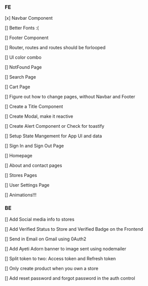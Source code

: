 ### FE
[x] Navbar Component

[] Better Fonts :(

[] Footer Component

[] Router, routes and routes should be forlooped

[] UI color combo

[] NotFound Page

[] Search Page 

[] Cart Page

[] Figure out how to change pages, without Navbar and Footer

[] Create a Title Component 

[] Create Modal, make it reactive

[] Create Alert Component or Check for toastify

[] Setup State Mangement for App UI and data

[] Sign In and Sign Out Page

[] Homepage

[] About and contact pages

[] Stores Pages

[] User Settings Page

[] Animations!!!


### BE

[] Add Social media info to stores

[] Add Verified Status to Store and Verified Badge on the Frontend

[]  Send in Email on Gmail using 0Auth2

[] Add Ayeti Adorn banner to image sent using nodemailer

[] Split token to two: Access token and Refresh token

[] Only create product when you own a store

[] Add reset password and forgot password in the auth control